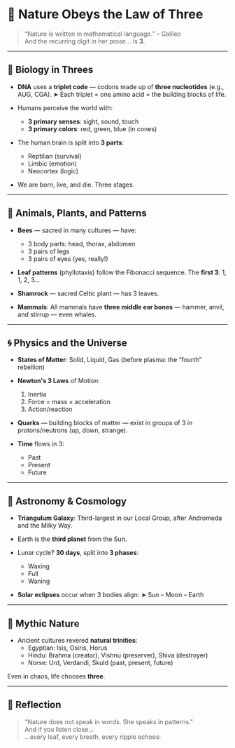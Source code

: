 # 🌱 Nature Obeys the Law of Three

> “Nature is written in mathematical language.” – Galileo  
> And the recurring digit in her prose... is **3**.

---

## 🧬 Biology in Threes

- **DNA** uses a **triplet code** — codons made up of **three nucleotides** (e.g., AUG, CGA).
  ➤ Each triplet = one amino acid = the building blocks of life.

- Humans perceive the world with:
  - **3 primary senses**: sight, sound, touch  
  - **3 primary colors**: red, green, blue (in cones)

- The human brain is split into **3 parts**:
  - Reptilian (survival)
  - Limbic (emotion)
  - Neocortex (logic)

- We are born, live, and die. Three stages.

---

## 🐾 Animals, Plants, and Patterns

- **Bees** — sacred in many cultures — have:
  - 3 body parts: head, thorax, abdomen
  - 3 pairs of legs
  - 3 pairs of eyes (yes, really!)

- **Leaf patterns** (phyllotaxis) follow the Fibonacci sequence. The **first 3**: 1, 1, 2, 3...

- **Shamrock** — sacred Celtic plant — has 3 leaves.

- **Mammals**: All mammals have **three middle ear bones** — hammer, anvil, and stirrup — even whales.

---

## 🌀 Physics and the Universe

- **States of Matter**: Solid, Liquid, Gas (before plasma: the “fourth” rebellion)
- **Newton's 3 Laws** of Motion:
  1. Inertia
  2. Force = mass × acceleration
  3. Action/reaction

- **Quarks** — building blocks of matter — exist in groups of 3 in protons/neutrons (up, down, strange).

- **Time** flows in 3:
  - Past
  - Present
  - Future

---

## 🌌 Astronomy & Cosmology

- **Triangulum Galaxy**: Third-largest in our Local Group, after Andromeda and the Milky Way.
- Earth is the **third planet** from the Sun.
- Lunar cycle? **30 days**, split into **3 phases**:
  - Waxing
  - Full
  - Waning

- **Solar eclipses** occur when 3 bodies align:
  ➤ Sun – Moon – Earth

---

## 🧿 Mythic Nature

- Ancient cultures revered **natural trinities**:
  - Egyptian: Isis, Osiris, Horus
  - Hindu: Brahma (creator), Vishnu (preserver), Shiva (destroyer)
  - Norse: Urd, Verdandi, Skuld (past, present, future)

Even in chaos, life chooses **three**.

---

## 🧠 Reflection

> "Nature does not speak in words. She speaks in patterns."  
> And if you listen close...  
> ...every leaf, every breath, every ripple echoes:

